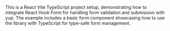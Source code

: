 This is a React Vite TypeScript project setup, demonstrating how to integrate React Hook Form for handling form validation and submission with yup. The example includes a basic form component showcasing how to use the library with TypeScript for type-safe form management.
